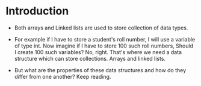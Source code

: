 # Introduction

- Both arrays and Linked lists are used to store collection of data types.

- For example if I have to store a student's roll number, I will use a variable of type int. Now imagine if I have to store 100 such roll numbers, Should I create 100 such variables? No, right. That's where we need a data structure which can store collections. Arrays and linked lists.

- But what are the properties of these data structures and how do they differ from one another? Keep reading.

